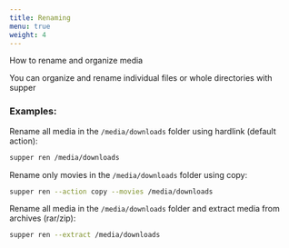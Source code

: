 ```yaml
---
title: Renaming
menu: true
weight: 4
---
```

How to rename and organize media

You can organize and rename individual files or whole directories with supper

### Examples:
Rename all media in the `/media/downloads` folder using hardlink (default action): 
```bash
supper ren /media/downloads
```

Rename only movies in the `/media/downloads` folder using copy:
```bash
supper ren --action copy --movies /media/downloads
```

Rename all media in the `/media/downloads` folder and extract media from archives (rar/zip):
```bash
supper ren --extract /media/downloads
```